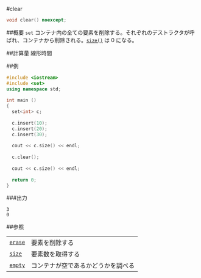 #clear
```cpp
void clear() noexcept;
```

##概要
`set` コンテナ内の全ての要素を削除する。それぞれのデストラクタが呼ばれ、コンテナから削除される。[`size()`](./size.md) は 0 になる。


##計算量
線形時間


##例
```cpp
#include <iostream>
#include <set>
using namespace std;
 
int main ()
{
  set<int> c;
  
  c.insert(10);
  c.insert(20);
  c.insert(30);
 
  cout << c.size() << endl;
 
  c.clear();
 
  cout << c.size() << endl;
  
  return 0;
}
```

###出力
```
3
0
```

##参照

| | |
|-------------------------------------------------------------------------------------|-----------------------------------------------------|
| [`erase`](./erase.md) | 要素を削除する |
| [`size`](./size.md) | 要素数を取得する |
| [`empty`](./empty.md) | コンテナが空であるかどうかを調べる |



